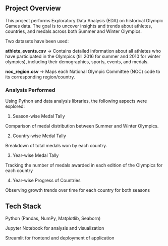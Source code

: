 ## Project Overview

This project performs Exploratory Data Analysis (EDA) on historical Olympic Games data. The goal is to uncover insights and trends about athletes, countries, and medals across both Summer and Winter Olympics.

Two datasets have been used:

**athlete_events.csv** → Contains detailed information about all athletes who have participated in the Olympics (till 2016 for summer and 2010 for winter olympics), including their demographics, sports, events, and medals.

**noc_region.csv** → Maps each National Olympic Committee (NOC) code to its corresponding region/country.

### Analysis Performed

Using Python and data analysis libraries, the following aspects were explored:

1. Season-wise Medal Tally

Comparison of medal distribution between Summer and Winter Olympics.

2. Country-wise Medal Tally

Breakdown of total medals won by each country.

3. Year-wise Medal Tally

Tracking the number of medals awarded in each edition of the Olympics for each country

4. Year-wise Progress of Countries

Observing growth trends over time for each country for both seasons

## Tech Stack

Python (Pandas, NumPy, Matplotlib, Seaborn)

Jupyter Notebook for analysis and visualization

Streamlit for frontend and deployment of application 
